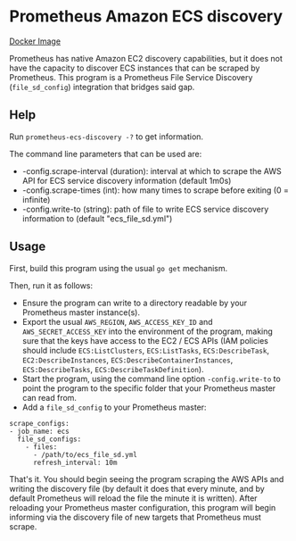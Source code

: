 # Prometheus Amazon ECS discovery

[Docker Image](https://hub.docker.com/repository/docker/coliquiode/prometheus-ecs-discovery)

Prometheus has native Amazon EC2 discovery capabilities, but it does
not have the capacity to discover ECS instances that can be scraped
by Prometheus.  This program is a Prometheus File Service Discovery
(`file_sd_config`) integration that bridges said gap.

## Help

Run `prometheus-ecs-discovery -?` to get information.

The command line parameters that can be used are:

* -config.scrape-interval (duration): interval at which to scrape
  the AWS API for ECS service discovery information (default 1m0s)
* -config.scrape-times (int): how many times to scrape before
  exiting (0 = infinite)
* -config.write-to (string): path of file to write ECS service
  discovery information to (default "ecs_file_sd.yml")

## Usage

First, build this program using the usual `go get` mechanism.

Then, run it as follows:

* Ensure the program can write to a directory readable by
  your Prometheus master instance(s).
* Export the usual `AWS_REGION`, `AWS_ACCESS_KEY_ID` and
  `AWS_SECRET_ACCESS_KEY` into the environment of the program,
  making sure that the keys have access to the EC2 / ECS APIs
  (IAM policies should include `ECS:ListClusters`,
  `ECS:ListTasks`, `ECS:DescribeTask`, `EC2:DescribeInstances`,
  `ECS:DescribeContainerInstances`, `ECS:DescribeTasks`,
  `ECS:DescribeTaskDefinition`).
* Start the program, using the command line option
  `-config.write-to` to point the program to the specific
  folder that your Prometheus master can read from.
* Add a `file_sd_config` to your Prometheus master:

```
scrape_configs:
- job_name: ecs
  file_sd_configs:
    - files:
      - /path/to/ecs_file_sd.yml
      refresh_interval: 10m
```

That's it.  You should begin seeing the program scraping the
AWS APIs and writing the discovery file (by default it does
that every minute, and by default Prometheus will reload the
file the minute it is written).  After reloading your Prometheus
master configuration, this program will begin informing via
the discovery file of new targets that Prometheus must scrape.
